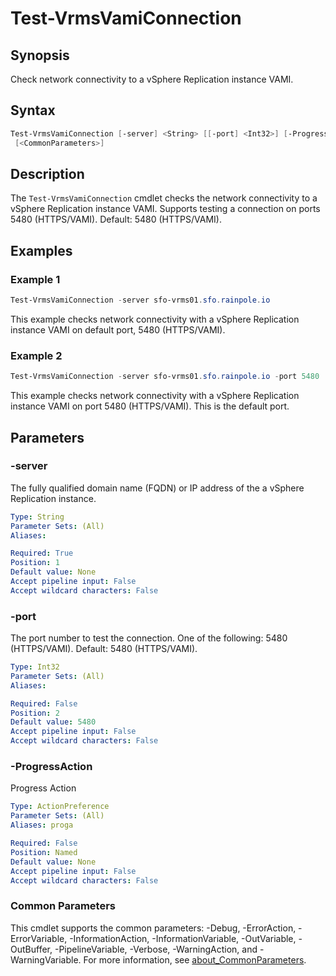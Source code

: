 # Test-VrmsVamiConnection

## Synopsis

Check network connectivity to a vSphere Replication instance VAMI.

## Syntax

```powershell
Test-VrmsVamiConnection [-server] <String> [[-port] <Int32>] [-ProgressAction <ActionPreference>]
 [<CommonParameters>]
```

## Description

The `Test-VrmsVamiConnection` cmdlet checks the network connectivity to a vSphere Replication instance VAMI.
Supports testing a connection on ports 5480 (HTTPS/VAMI).
Default: 5480 (HTTPS/VAMI).

## Examples

### Example 1

```powershell
Test-VrmsVamiConnection -server sfo-vrms01.sfo.rainpole.io
```

This example checks network connectivity with a vSphere Replication instance VAMI on default port, 5480 (HTTPS/VAMI).

### Example 2

```powershell
Test-VrmsVamiConnection -server sfo-vrms01.sfo.rainpole.io -port 5480
```

This example checks network connectivity with a vSphere Replication instance VAMI on port 5480 (HTTPS/VAMI). This is the default port.

## Parameters

### -server

The fully qualified domain name (FQDN) or IP address of the a vSphere Replication instance.

```yaml
Type: String
Parameter Sets: (All)
Aliases:

Required: True
Position: 1
Default value: None
Accept pipeline input: False
Accept wildcard characters: False
```

### -port

The port number to test the connection.
One of the following: 5480 (HTTPS/VAMI).
Default: 5480 (HTTPS/VAMI).

```yaml
Type: Int32
Parameter Sets: (All)
Aliases:

Required: False
Position: 2
Default value: 5480
Accept pipeline input: False
Accept wildcard characters: False
```

### -ProgressAction

Progress Action

```yaml
Type: ActionPreference
Parameter Sets: (All)
Aliases: proga

Required: False
Position: Named
Default value: None
Accept pipeline input: False
Accept wildcard characters: False
```

### Common Parameters

This cmdlet supports the common parameters: -Debug, -ErrorAction, -ErrorVariable, -InformationAction, -InformationVariable, -OutVariable, -OutBuffer, -PipelineVariable, -Verbose, -WarningAction, and -WarningVariable. For more information, see [about_CommonParameters](http://go.microsoft.com/fwlink/?LinkID=113216).
